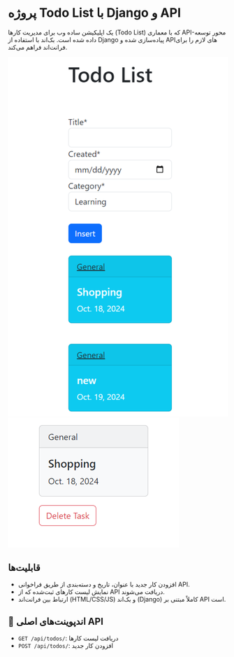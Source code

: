 # پروژه Todo List با Django و API

یک اپلیکیشن ساده وب برای مدیریت کارها (Todo List) که با معماری API-محور توسعه داده شده است. بک‌اند با استفاده از Django پیاده‌سازی شده و APIهای لازم را برای فرانت‌اند فراهم می‌کند.

![تصویر اپلیکیشن Todo List](https://github.com/Ftymusvy/TODOlist_DRF/blob/main/main.png)
![تصویر اپلیکیشن Todo List](https://github.com/Ftymusvy/TODOlist_DRF/blob/main/detail.png)
## قابلیت‌ها

* افزودن کار جدید با عنوان، تاریخ و دسته‌بندی از طریق فراخوانی API.
* نمایش لیست کارهای ثبت‌شده که از API دریافت می‌شوند.
* ارتباط بین فرانت‌اند (HTML/CSS/JS) و بک‌اند (Django) کاملاً مبتنی بر API است.


## 🔗 اندپوینت‌های اصلی API 

* `GET /api/todos/`: دریافت لیست کارها
* `POST /api/todos/`: افزودن کار جدید
